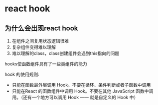# react hook

## 为什么会出现react hook

1. 在组件之间复用状态逻辑很难
2. 复杂组件变得难以理解
3. 难以理解的class，class创建组件会遇到this指向的问题

hooks使函数组件具有了一些类组件的能力

hook 的使用规则:

- 只能在函数最外层调用 Hook。不要在循环、条件判断或者子函数中调用
- 只能在React 的函数组件中调用 Hook。不要在其他 JavaScript 函数中调用。（还有一个地方可以调用 Hook —— 就是自定义的 Hook 中）

